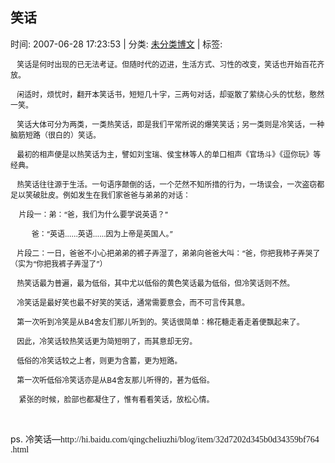 
<h2>笑话</h2>

<span class="time SG_txtc">时间: 2007-06-28 17:23:53 | 分类: [未分类博文](./BlogClass_未分类博文.md) | 标签: </span>
<!--
<table>
    <tbody>
        <tr>
            <td>时间: 2007-06-28 17:23:53</td>
            <td>分类: [未分类博文](./BlogClass_未分类博文.md) </td>
            <td> 标签:  </td>
        </tr>
    </tbody>
</table>
-->
<div class="articalContent" id="sina_keyword_ad_area2">
<div><font style="FONT-SIZE: 12px"> <wbr/> <wbr/> <wbr/>
笑话是何时出现的已无法考证。但随时代的迈进，生活方式、习性的改变，笑话也开始百花齐放。</font>
<p><font style="FONT-SIZE: 12px"> <wbr/> <wbr/> <wbr/>
闲适时，烦忧时，翻开本笑话书，短短几十字，三两句对话，却驱散了萦绕心头的忧愁，憨然一笑。</font></p>
<p><font style="FONT-SIZE: 12px"> <wbr/> <wbr/> <wbr/>
笑话大体可分为两类，一类热笑话，即是我们平常所说的爆笑笑话；另一类则是冷笑话，一种脑筋短路（很白的）笑话。</font></p>
<p><font style="FONT-SIZE: 12px"> <wbr/> <wbr/> <wbr/>
最初的相声便是以热笑话为主，譬如刘宝瑞、侯宝林等人的单口相声《官场斗》《逗你玩》等经典。</font></p>
<p><font style="FONT-SIZE: 12px"> <wbr/> <wbr/> <wbr/>
热笑话往往源于生活。一句语序颠倒的话，一个茫然不知所措的行为，一场误会，一次盗窃都足以笑破肚皮。例如发生在我们家爸爸与弟弟的对话：</font></p>
<p><font style="FONT-SIZE: 12px"> <wbr/> <wbr/> <wbr/> <wbr/>片段一：弟：“爸，我们为什么要学说英语？”</font></p>
<p><font style="FONT-SIZE: 12px"> <wbr/> <wbr/> <wbr/> <wbr/> <wbr/>
 <wbr/> <wbr/> <wbr/> <wbr/> <wbr/>
爸：“英语……英语……因为上帝是英国人。”</font></p>
<p><font style="FONT-SIZE: 12px"> <wbr/> <wbr/> <wbr/>
片段二：一日，爸爸不小心把弟弟的裤子弄湿了，弟弟向爸爸大叫：“爸，你把我柿子弄哭了（实为“你把我裤子弄湿了”）</font></p>
<p><font style="FONT-SIZE: 12px"> <wbr/> <wbr/> <wbr/>
热笑话最为普遍，最为低俗，其中尤以低俗的黄色笑话最为低俗，但冷笑话则不然。</font></p>
<p><font style="FONT-SIZE: 12px"> <wbr/> <wbr/> <wbr/>
冷笑话是最好笑也最不好笑的笑话，通常需要意会，而不可言传其意。</font></p>
<p><font style="FONT-SIZE: 12px"> <wbr/> <wbr/> <wbr/>
第一次听到冷笑是从B4舍友们那儿听到的。笑话很简单：棉花糖走着走着便飘起来了。</font></p>
<p><font style="FONT-SIZE: 12px"> <wbr/> <wbr/> <wbr/>
因此，冷笑话较热笑话更为简短明了，而其意却无穷。</font></p>
<p><font style="FONT-SIZE: 12px"> <wbr/> <wbr/> <wbr/>
低俗的冷笑话较之上者，则更为含蓄，更为短路。</font></p>
<p><font style="FONT-SIZE: 12px"> <wbr/> <wbr/> <wbr/>
第一次听低俗冷笑话亦是从B4舍友那儿听得的，甚为低俗。</font></p>
<p><font style="FONT-SIZE: 12px"> <wbr/> <wbr/> <wbr/> <wbr/>紧张的时候，脸部也都凝住了，惟有看看笑话，放松心情。</font></p>
<p> <wbr/></p>
<p>ps. 冷笑话—<font face="宋体">http://hi.baidu.com/qingcheliuzhi/blog/item/32d7202d345b0d34359bf764<wbr/>.html</font></p>
</div>
</div>
